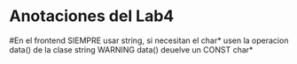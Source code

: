 # Anotaciones del Lab4

#En el frontend SIEMPRE usar string, si necesitan el char* usen la operacion data() de la clase string WARNING data() deuelve un CONST char*
